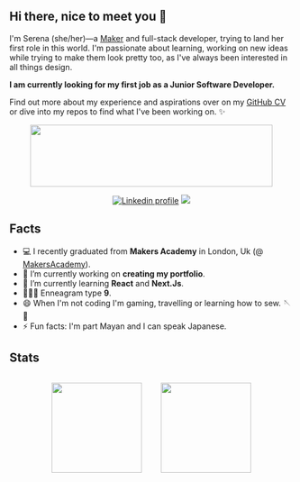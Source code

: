 ## Hi there, nice to meet you 👋 

I'm Serena (she/her)—a [Maker](https://makers.tech/) and full-stack developer, trying to land her first role in this world. 
I'm passionate about learning, working on new ideas while trying to make them look pretty too, as I've always been interested in all things design.

**I am currently looking for my first job as a Junior Software Developer.**

Find out more about my experience and aspirations over on my [GitHub CV](https://github.com/serenabertozzi/cv) or dive into my repos to find what I've been working on. ✨

<div align="center">
<a href="https://www.16personalities.com/profiles/ec5d4f3a67d27"><img width="430" height="110" src="https://i.imgur.com/h7NzedS.png"></a>


[![Linkedin profile](https://img.shields.io/badge/Linkedin-Serena%20Bertozzi-0077B5?style=social&logo=linkedin&?labelColor=fff)](http://linkedin.com/in/serenabertozzi) [![](https://img.shields.io/badge/Email-serenabertozzi%40protonmail.com-critical)](mailto:serenabertozzi@protonmail.com)
</div>

## Facts
- 💻 I recently graduated from **Makers Academy** in London, Uk (@ [MakersAcademy](https://makers.tech/)).
- 🔭 I’m currently working on **creating my portfolio**.
- 🌱 I’m currently learning **React** and **Next.Js**.
- 🧘🏻‍♀️ Enneagram type **9**.
- 😄 When I'm not coding I'm gaming, travelling or learning how to sew. 🪡🧵
- ⚡ Fun facts: I'm part Mayan and I can speak Japanese.

## Stats

<p align="center">
  <img height="160px" style="padding: 15px;" src="https://github-readme-stats.vercel.app/api?username=serenabertozzi&show_icons=true&theme=tokyonight" />  
  <img height="160px" style="padding: 15px;" src="https://github-readme-stats.vercel.app/api/top-langs/?username=serenabertozzi&layout=compact&theme=tokyonight" />
</p>
